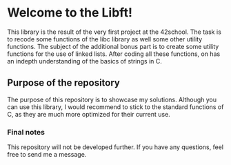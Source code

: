 # Welcome to the Libft!
This library is the result of the very first project at the 42school. The task
is to recode some functions of the libc library as well some other utility
functions. The subject of the additional bonus part is to create some utility
functions for the use of linked lists. After coding all these functions, on has
an indepth understanding of the basics of strings in C.

## Purpose of the repository
The purpose of this repository is to showcase my solutions. Although you can use
this library, I would recommend to stick to the standard functions of C, as they
are much more optimized for their current use.

### Final notes
This repository will not be developed further. If you have any questions, feel
free to send me a message.